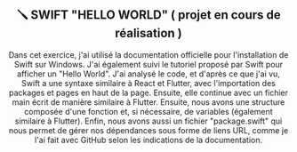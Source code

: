 <div align="center"><br><br>
        <h2>🪛 SWIFT "HELLO WORLD" ( projet en cours de réalisation )</h2>

Dans cet exercice, j'ai utilisé la documentation officielle pour l'installation de Swift sur Windows. 
J'ai également suivi le tutoriel proposé par Swift pour afficher un "Hello World". 
J'ai analysé le code, et d'après ce que j'ai vu, Swift a une syntaxe similaire à React et Flutter, avec l'importation des packages et pages en haut de la page. 
Ensuite, elle continue avec un fichier main écrit de manière similaire à Flutter. 
Ensuite, nous avons une structure composée d'une fonction et, si nécessaire, de variables (également similaire à Flutter). 
Enfin, nous avons aussi un fichier "package.swift" qui nous permet de gérer nos dépendances sous forme de liens URL, comme je l'ai fait avec GitHub selon les indications de la documentation.
</div>
